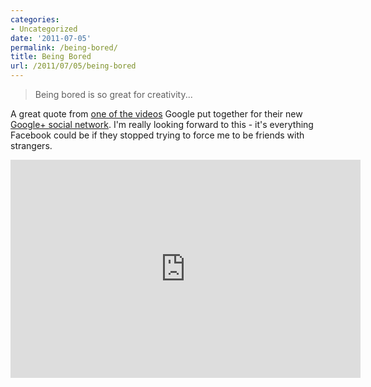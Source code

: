 ```yaml
---
categories:
- Uncategorized
date: '2011-07-05'
permalink: /being-bored/
title: Being Bored
url: /2011/07/05/being-bored
---
```


<blockquote>Being bored is so great for creativity...</blockquote>

A great quote from <a href="https://www.youtube.com/watch?v=Tku1vJeuzH4">one of the videos</a> Google put together for their new <a href="http://plus.google.com/">Google+ social network</a>. I'm really looking forward to this - it's everything Facebook could be if they stopped trying to force me to be friends with strangers.

<iframe class="alignc" width="560" height="349" src="https://www.youtube.com/embed/Tku1vJeuzH4" frameborder="0" allowfullscreen></iframe>